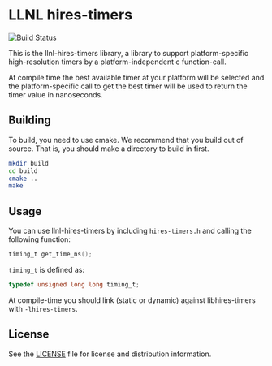 # LLNL hires-timers

[![Build Status](https://travis-ci.org/scalability-llnl/llnl-hires-timers.svg)](https://travis-ci.org/scalability-llnl/llnl-hires-timers)

This is the llnl-hires-timers library, a library to support platform-specific
high-resolution timers by a platform-independent c function-call.

At compile time the best available timer at your platform will be selected and
the platform-specific call to get the best timer will be used to return the
timer value in nanoseconds.



## Building

To build, you need to use cmake. We recommend that you build out of source. That
is, you should make a directory to build in first.

```sh
mkdir build
cd build
cmake ..
make
```



## Usage

You can use llnl-hires-timers by including `hires-timers.h` and calling the following
function:
```C
timing_t get_time_ns();
```

`timing_t` is defined as:
```C
typedef unsigned long long timing_t;
```

At compile-time you should link (static or dynamic) against libhires-timers with
`-lhires-timers`.



## License

See the [LICENSE](LICENSE.md) file for license and distribution information.
